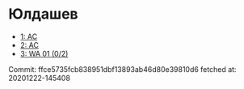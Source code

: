 # Юлдашев
- [1: AC](1.md)
- [2: AC](2.md)
- [3: WA 01 (0/2)](3.md)

Commit: ffce5735fcb838951dbf13893ab46d80e39810d6
 fetched at: 20201222-145408

